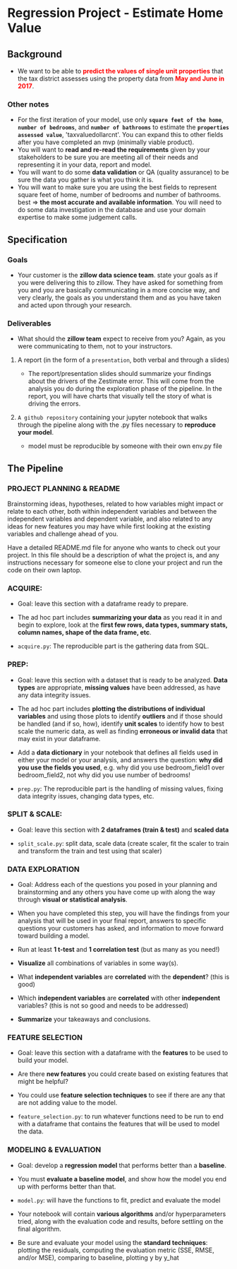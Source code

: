 # Regression Project - Estimate Home Value

## Background
- We want to be able to **<font color=red>predict the values of single unit properties</font>** that the tax district assesses using the property data from **<font color=red> May and June in 2017</font>**.

### Other notes
- For the first iteration of your model, use only **`square feet of the home`**, **`number of bedrooms`**, and **`number of bathrooms`** to estimate the **`properties assessed value`**, 'taxvaluedollarcnt'. You can expand this to other fields after you have completed an mvp (minimally viable product).
- You will want to **read and re-read the requirements** given by your stakeholders to be sure you are meeting all of their needs and representing it in your data, report and model.
- You will want to do some **data validation** or QA (quality assurance) to be sure the data you gather is what you think it is.
- You will want to make sure you are using the best fields to represent square feet of home, number of bedrooms and number of bathrooms. best => **the most accurate and available information**. You will need to do some data investigation in the database and use your domain expertise to make some judgement calls.

## Specification
### Goals
- Your customer is the **zillow data science team**. state your goals as if you were delivering this to zillow. They have asked for something from you and you are basically communicating in a more concise way, and very clearly, the goals as you understand them and as you have taken and acted upon through your research.



### Deliverables
- What should the **zillow team** expect to receive from you? Again, as you were communicating to them, not to your instructors.
1. A report (in the form of a `presentation`, both verbal and through a slides)
    - The report/presentation slides should summarize your findings about the drivers of the Zestimate error. This will come from the analysis you do during the exploration phase of the pipeline. In the report, you will have charts that visually tell the story of what is driving the errors.

2. `A github repository` containing your jupyter notebook that walks through the pipeline along with the .py files necessary to **reproduce your model**.
    - model must be reproducible by someone with their own env.py file

## The Pipeline
### PROJECT PLANNING & README
Brainstorming ideas, hypotheses, related to how variables might impact or relate to each other, both within independent variables and between the independent variables and dependent variable, and also related to any ideas for new features you may have while first looking at the existing variables and challenge ahead of you.

Have a detailed README.md file for anyone who wants to check out your project. In this file should be a description of what the project is, and any instructions necessary for someone else to clone your project and run the code on their own laptop.

### ACQUIRE:
- Goal: leave this section with a dataframe ready to prepare.

- The ad hoc part includes **summarizing your data** as you read it in and begin to explore, look at the **first few rows, data types, summary stats, column names, shape of the data frame, etc**.

- `acquire.py`: The reproducible part is the gathering data from SQL.

### PREP:
- Goal: leave this section with a dataset that is ready to be analyzed. **Data types** are appropriate, **missing values** have been addressed, as have any data integrity issues.

- The ad hoc part includes **plotting the distributions of individual variables** and using those plots to identify **outliers** and if those should be handled (and if so, how), identify **unit scales** to identify how to best scale the numeric data, as well as finding **erroneous or invalid data** that may exist in your dataframe.

- Add a **data dictionary** in your notebook that defines all fields used in either your model or your analysis, and answers the question: **why did you use the fields you used**, e.g. why did you use bedroom_field1 over bedroom_field2, not why did you use number of bedrooms!

- `prep.py`: The reproducible part is the handling of missing values, fixing data integrity issues, changing data types, etc.

### SPLIT & SCALE:
- Goal: leave this section with **2 dataframes (train & test)** and **scaled data**

- `split_scale.py`: split data, scale data (create scaler, fit the scaler to train and transform the train and test using that scaler)

### DATA EXPLORATION
- Goal: Address each of the questions you posed in your planning and brainstorming and any others you have come up with along the way through **visual or statistical analysis**.

- When you have completed this step, you will have the findings from your analysis that will be used in your final report, answers to specific questions your customers has asked, and information to move forward toward building a model.

- Run at least **1 t-test** and **1 correlation test** (but as many as you need!)

- **Visualize** all combinations of variables in some way(s).

- What **independent variables** are **correlated** with the **dependent**? (this is good)

- Which **independent variables** are **correlated** with other **independent** variables? (this is not so good and needs to be addressed)

- **Summarize** your takeaways and conclusions.

### FEATURE SELECTION
- Goal: leave this section with a dataframe with the **features** to be used to build your model.

- Are there **new features** you could create based on existing features that might be helpful?

- You could use **feature selection techniques** to see if there are any that are not adding value to the model.

- `feature_selection.py`: to run whatever functions need to be run to end with a dataframe that contains the features that will be used to model the data.

### MODELING & EVALUATION
- Goal: develop a **regression model** that performs better than a **baseline**.

- You must **evaluate a baseline model**, and show how the model you end up with performs better than that.

- `model.py`: will have the functions to fit, predict and evaluate the model

- Your notebook will contain **various algorithms** and/or hyperparameters tried, along with the evaluation code and results, before settling on the final algorithm.

- Be sure and evaluate your model using the **standard techniques**: plotting the residuals, computing the evaluation metric (SSE, RMSE, and/or MSE), comparing to baseline, plotting y by y_hat


```python

```
